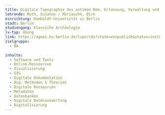 ```yaml
---
title: Digitale Topographie des antiken Rom. Erfassung, Verwaltung und Präsentation von räumlichen Daten (GIS)
lehrende: Muth, Susanne / Mariaschk, Dirk
einrichtung: Humboldt-Universität zu Berlin
stadt: Berlin
studiengang: Klassiche Archäologie
lv-typ: Übung
link: https://agnes.hu-berlin.de/lupo/rds?state=verpublish&status=init&vmfile=no&publishid=218891&moduleCall=webInfo&publishConfFile=webInfo&publishSubDir=veranstaltung
zielgruppe:
  - BA
  
inhalte:
  - Software und Tools
  - Online-Ressourcen
  - Visualisierung
  - GIS
  - Digitale Dokumentation
  - Dig. Methoden & Theorien
  - Digitale Ressourcen
  - Metadaten
  - Datenbanken
  - Digitale Datenauswertung
  - Digitalisierung
---
```

 
